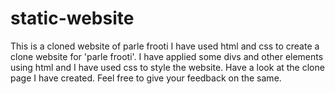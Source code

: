 # static-website
This is a cloned website of parle frooti
I have used html and css to create a clone website for 'parle frooti'. I have applied some divs and other elements using html and I have used css to style the website.
Have a look at the clone page I have created. Feel free to give your feedback on the same.
